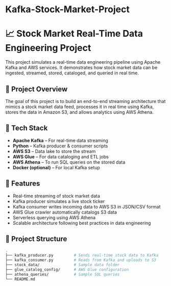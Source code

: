 # Kafka-Stock-Market-Project

# 📈 Stock Market Real-Time Data Engineering Project

This project simulates a real-time data engineering pipeline using Apache Kafka and AWS services. It demonstrates how stock market data can be ingested, streamed, stored, cataloged, and queried in real time.

## 🚀 Project Overview

The goal of this project is to build an end-to-end streaming architecture that mimics a stock market data feed, processes it in real time using Kafka, stores the data in Amazon S3, and allows analytics using AWS Athena.

## 🔧 Tech Stack

- **Apache Kafka** – For real-time data streaming
- **Python** – Kafka producer & consumer scripts
- **AWS S3** – Data lake to store the stream
- **AWS Glue** – For data cataloging and ETL jobs
- **AWS Athena** – To run SQL queries on the stored data
- **Docker (optional)** – For local Kafka setup

## 📌 Features

- Real-time streaming of stock market data
- Kafka producer simulates a live stock ticker
- Kafka consumer writes incoming data to AWS S3 in JSON/CSV format
- AWS Glue crawler automatically catalogs S3 data
- Serverless querying using AWS Athena
- Scalable architecture following best practices in data engineering

## 📂 Project Structure

```bash
.
├── kafka_producer.py         # Sends real-time stock data to Kafka
├── kafka_consumer.py         # Reads from Kafka and uploads to S3
├── stock_data/               # Sample data folder
├── glue_catalog_config/      # AWS Glue configuration
├── athena_queries/           # Sample SQL queries
└── README.md
